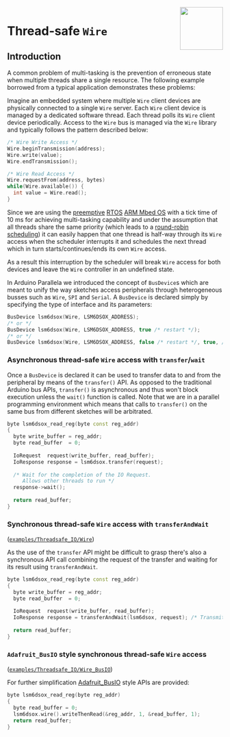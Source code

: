 <img src="https://content.arduino.cc/website/Arduino_logo_teal.svg" height="100" align="right"/>

Thread-safe `Wire`
=================
## Introduction
A common problem of multi-tasking is the prevention of erroneous state when multiple threads share a single resource. The following example borrowed from a typical application demonstrates these problems:

Imagine an embedded system where multiple `Wire` client devices are physically connected to a single `Wire` server. Each `Wire` client device is managed by a dedicated software thread. Each thread polls its `Wire` client device periodically. Access to the `Wire` bus is managed via the `Wire` library and typically follows the pattern described below:
```C++
/* Wire Write Access */
Wire.beginTransmission(address);
Wire.write(value);
Wire.endTransmission();

/* Wire Read Access */
Wire.requestFrom(address, bytes)
while(Wire.available()) {
  int value = Wire.read();
}
```
Since we are using the [preemptive](https://os.mbed.com/docs/mbed-os/v6.11/program-setup/concepts.html#threads) [RTOS](https://en.wikipedia.org/wiki/Real-time_operating_system) [ARM Mbed OS](https://os.mbed.com/mbed-os/) with a tick time of 10 ms for achieving multi-tasking capability and under the assumption that all threads share the same priority (which leads to a [round-robin scheduling](https://en.wikipedia.org/wiki/Round-robin_scheduling)) it can easily happen that one thread is half-way through its `Wire` access when the scheduler interrupts it and schedules the next thread which in turn starts/continues/ends its own `Wire` access.

As a result this interruption by the scheduler will break `Wire` access for both devices and leave the `Wire` controller in an undefined state. 

In Arduino Parallela we introduced the concept of `BusDevice`s which are meant to unify the way sketches access peripherals through heterogeneous busses such as `Wire`, `SPI` and `Serial`. A `BusDevice` is declared simply by specifying the type of interface and its parameters: 
```C++
BusDevice lsm6dsox(Wire, LSM6DSOX_ADDRESS);
/* or */
BusDevice lsm6dsox(Wire, LSM6DSOX_ADDRESS, true /* restart */);
/* or */
BusDevice lsm6dsox(Wire, LSM6DSOX_ADDRESS, false /* restart */, true, /* stop */);
```

### Asynchronous thread-safe `Wire` access with `transfer`/`wait` 
Once a `BusDevice` is declared it can be used to transfer data to and from the peripheral by means of the `transfer()` API. As opposed to the traditional Arduino bus APIs, `transfer()` is asynchronous and thus won't block execution unless the `wait()` function is called.
Note that we are in a parallel programming environment which means that calls to `transfer()` on the same bus from different sketches will be arbitrated.

```C++
byte lsm6dsox_read_reg(byte const reg_addr)
{
  byte write_buffer = reg_addr;
  byte read_buffer  = 0;
  
  IoRequest  request(write_buffer, read_buffer);
  IoResponse response = lsm6dsox.transfer(request);
  
  /* Wait for the completion of the IO Request. 
     Allows other threads to run */
  response->wait();
 
  return read_buffer;
}
```

### Synchronous thread-safe `Wire` access with `transferAndWait` 
([`examples/Threadsafe_IO/Wire`](../examples/Threadsafe_IO/Wire))

As the use of the `transfer` API might be difficult to grasp there's also a synchronous API call combining the request of the transfer and waiting for its result using `transferAndWait`. 
```C++
byte lsm6dsox_read_reg(byte const reg_addr)
{
  byte write_buffer = reg_addr;
  byte read_buffer  = 0;
  
  IoRequest  request(write_buffer, read_buffer);
  IoResponse response = transferAndWait(lsm6dsox, request); /* Transmit IO request for execution and wait for completion of request. */
  
  return read_buffer;
}
```

### `Adafruit_BusIO` style **synchronous** thread-safe `Wire` access
([`examples/Threadsafe_IO/Wire_BusIO`](../examples/Threadsafe_IO/Wire_BusIO))

For further simplification [Adafruit_BusIO](https://github.com/adafruit/Adafruit_BusIO) style APIs are provided:

```C++
byte lsm6dsox_read_reg(byte reg_addr)
{
  byte read_buffer = 0;
  lsm6dsox.wire().writeThenRead(&reg_addr, 1, &read_buffer, 1);
  return read_buffer;
}
```
